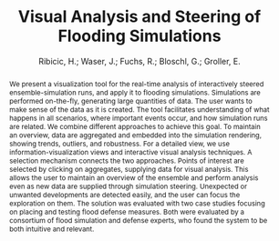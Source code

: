 ---
layout: technique
title: "Visual Analysis and Steering of Flooding Simulations"
classifications:
    system_type: "True"
    technique: "False"
    design_study: "False"
    evaluation: "False"
    data: "False"
    analysis: "False"
    generation: "False"
    curation_and_transformation: "False"
    management: "False"
    modeling: "True"
    urban_analysis: "True"
    visualization: "True"
    sunlight_access: "False"
    wind_ventilation: "False"
    view_impact: "False"
    energy: "False"
    damage_and_disaster_management: "True"
    climate: "False"
    sound: "False"
    property_cadastre: "False"
    others: "False"
    lookup: "False"
    browse: "True"
    locate: "True"
    explore: "True"
    identify: "True"
    compare: "True"
    summarize: "True"
    distribution: "True"
    trends: "False"
    outliers: "True"
    extremes: "True"
    features: "False"
    target_discovery: "True"
    target_access: "True"
    spatial_relation: "True"
    buildings: "True"
    streets: "True"
    nature: "False"
    uniform_discretization: "False"
    structural_subdivision: "False"
    univariate: "False"
    multivariate: "True"
    volumetric: "True"
    temporal: "True"
    sensing: "False"
    statistical: "False"
    simulation_based: "True"
    learning_based: "False"
    surveyed: "False"
    site: "False"
    block: "False"
    multi_block: "True"
    city: "True"
    va_wo_model: "False"
    post_model: "False"
    model_integrated: "True"
    assisted_models: "False"
    overlay: "True"
    embedded: "False"
    linked: "True"
    temporal_jx: "True"
    spatial_jx: "False"
    filter: "False"
    aggregate: "True"
    embed: "True"
    glyphs: "True"
    bar_charts: "True"
    scatterplots: "True"
    matrix: "False"
    parallel_coordinates: "True"
    map_2d: "False"
    map_3d: "True"
    walking: "False"
    steering: "False"
    selection_based: "True"
    manipulation_based: "True"
    distortion: "False"
    ghosting: "False"
    culling: "False"
    birds_view: "True"
    multi_view: "False"
    assisted_steering: "False"
    other: "False"
    vr_cave: "False"
    ar: "False"
    desktop: "True"
    mobile: "False"
    case_study: "True"
    user_study: "False"
    statistical_evaluation: "False"
    expert_interviews: "True"
key: "B4HQ6ZN9"
item_type: "journalArticle"
publication_year: "2013"
author: "Ribicic, H.; Waser, J.; Fuchs, R.; Bloschl, G.; Groller, E."
publication_title: "IEEE Transactions on Visualization and Computer Graphics"
isbn: "nan"
issn: "1077-2626"
doi: "10.1109/TVCG.2012.175"
url_paper: "http://ieeexplore.ieee.org/document/6280550/"
abstract_note: "nan"
date_added: "2023-01-29 23:58:04"
date_modified: "2023-01-29 23:58:04"
access_date: "2023-01-29 23:58:04"
pages: "1062-1075"
num_pages: "nan"
issue: "6"
volume: "19.0"
number_of_volumes: "nan"
journal_abbreviation: "IEEE Trans. Visual. Comput. Graphics"
short_title: "nan"
series: "nan"
series_number: "nan"
series_text: "nan"
series_title: "nan"
publisher: "nan"
place: "nan"
language: "nan"
rights: "nan"
type: "nan"
archive: "nan"
archive_location: "nan"
library_catalog: "DOI.org (Crossref)"
call_number: "nan"
extra: "nan"
notes: "nan"
link_attachments: "nan"
manual_tags: "nan"
automatic_tags: "nan"
editor: "nan"
series_editor: "nan"
translator: "nan"
contributor: "nan"
attorney_agent: "nan"
book_author: "nan"
cast_member: "nan"
commenter: "nan"
composer: "nan"
cosponsor: "nan"
counsel: "nan"
interviewer: "nan"
producer: "nan"
recipient: "nan"
reviewed_author: "nan"
scriptwriter: "nan"
words_by: "nan"
guest: "nan"
number: "nan"
edition: "nan"
running_time: "nan"
scale: "nan"
medium: "nan"
artwork_size: "nan"
filing_date: "nan"
application_number: "nan"
assignee: "nan"
issuing_authority: "nan"
country: "nan"
meeting_name: "nan"
conference_name: "nan"
court: "nan"
references: "nan"
reporter: "nan"
legal_status: "nan"
priority_numbers: "nan"
programming_language: "nan"
version: "nan"
system: "nan"
code: "nan"
code_number: "nan"
section: "nan"
session: "nan"
committee: "nan"
history: "nan"
legislative_body: "nan"
abstract: "We present a visualization tool for the real-time analysis of interactively steered ensemble-simulation runs, and apply it to flooding simulations. Simulations are performed on-the-fly, generating large quantities of data. The user wants to make sense of the data as it is created. The tool facilitates understanding of what happens in all scenarios, where important events occur, and how simulation runs are related. We combine different approaches to achieve this goal. To maintain an overview, data are aggregated and embedded into the simulation rendering, showing trends, outliers, and robustness. For a detailed view, we use information-visualization views and interactive visual analysis techniques. A selection mechanism connects the two approaches. Points of interest are selected by clicking on aggregates, supplying data for visual analysis. This allows the user to maintain an overview of the ensemble and perform analysis even as new data are supplied through simulation steering. Unexpected or unwanted developments are detected easily, and the user can focus the exploration on them. The solution was evaluated with two case studies focusing on placing and testing flood defense measures. Both were evaluated by a consortium of flood simulation and defense experts, who found the system to be both intuitive and relevant."
---